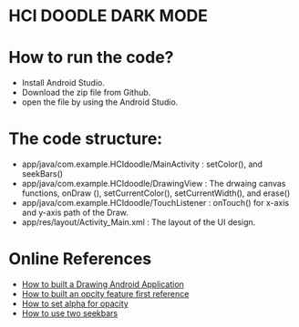 # HCI DOODLE DARK MODE
# How to run the code? 
* Install Android Studio.
* Download the zip file from Github.
* open the file by using the Android Studio.

# The code structure: 
* app/java/com.example.HCIdoodle/MainActivity : setColor(), and seekBars()
* app/java/com.example.HCIdoodle/DrawingView : The drwaing canvas functions, onDraw (), setCurrentColor(), setCurrentWidth(), and erase()
* app/java/com.example.HCIdoodle/TouchListener : onTouch() for x-axis and y-axis path of the Draw.
* app/res/layout/Activity_Main.xml : The layout of the UI design.

# Online References
* [How to built a Drawing Android Application](https://dragosholban.com/2018/04/21/how-to-build-a-drawing-android-app/)
* [How to built an opcity feature first reference](http://android-er.blogspot.com/2015/02/set-opacity-alpha-of-imageview-and.html)
* [How to set alpha for opacity](https://riptutorial.com/android/example/16540/set-alpha)
* [How to use two seekbars](https://stackoverflow.com/questions/60116432/how-to-work-with-two-or-more-seek-bars-on-android)
